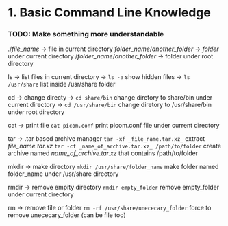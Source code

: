 # 1. Basic Command Line Knowledge

### TODO: Make something more understandable

./_file_name_ -> file in current directory
_folder_name_/_another_folder_ -> _folder_ under current directory
/_folder_name_/_another_folder_ -> folder under root directory 

ls -> list files in current directory
-> `ls -a` show hidden files 
-> `ls /usr/share` list inside /usr/share folder

cd -> change directy
-> `cd share/bin` change diretory to share/bin under current directory
-> `cd /usr/share/bin` change diretory to /usr/share/bin under root directory

cat -> print file 
`cat picom.conf` print picom.conf file under current directory

tar -> .tar based archive manager
`tar -xf _file_name.tar.xz_` extract _file_name.tar.xz_
`tar -cf _name_of_archive.tar.xz_ /path/to/folder` create archive named _name_of_archive.tar.xz_ that contains /path/to/folder

mkdir -> make directory
`mkdir /usr/share/folder_name` make folder named folder_name under /usr/share directory

rmdir -> remove empity directory
`rmdir empty_folder` remove empty_folder under current directory

rm -> remove file or folder
`rm -rf /usr/share/unececary_folder` force to remove unececary_folder (can be file too)
